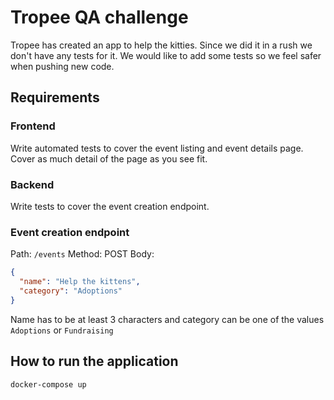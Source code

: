 # Tropee QA challenge

Tropee has created an app to help the kitties. Since we did it in a rush we don't have any tests for it.
We would like to add some tests so we feel safer when pushing new code.

## Requirements

### Frontend

Write automated tests to cover the event listing and event details page. Cover as much detail of the page as you see fit.

### Backend

Write tests to cover the event creation endpoint.

### Event creation endpoint
Path: `/events`
Method: POST
Body: 
```json
{
  "name": "Help the kittens",
  "category": "Adoptions"
}
```

Name has to be at least 3 characters and category can be one of the values `Adoptions` or `Fundraising`

## How to run the application

`docker-compose up`
